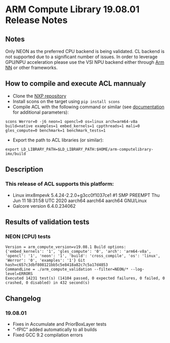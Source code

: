 # ARM Compute Library 19.08.01 Release Notes

## Notes
Only NEON as the preferred CPU backend is being validated. CL backend is not supported due to a significant number of issues. In order to leverage GPU/NPU acceleration please use the VSI NPU backend either through [Arm NN](https://source.codeaurora.org/external/imx/armnn-imx) or other frameworks.

## How to compile and execute ACL mannualy
- Clone the [NXP repository](https://source.codeaurora.org/external/imx/arm-computelibrary-imx)
- Install scons on the target using `pip install scons`
- Compile ACL with the following command or similar (see [documentation](https://arm-software.github.io/ComputeLibrary/v19.08.1/) for additional parameters):
```
scons Werror=0 -j6 neon=1 opencl=0 os=linux arch=arm64-v8a build=native examples=1 embed_kernels=1 cppthreads=1 mali=0 gles_compute=0 benchmark=1 benchmark_tests=1
```
- Export the path to ACL libraries (or similar):
```
export LD_LIBRARY_PATH=$LD_LIBRARY_PATH:$HOME/arm-computelibrary-imx/build
```

## Description
### This release of ACL supports this platform:
- Linux imx8mpevk 5.4.24-2.2.0+g3cc0f1037ce1 #1 SMP PREEMPT Thu Jun 11 18:31:58 UTC 2020 aarch64 aarch64 aarch64 GNU/Linux
- Galcore version 6.4.0.234062

## Results of validation tests
### NEON (CPU) tests
```
Version = arm_compute_version=v19.08.1 Build options: {'embed_kernels': '1', 'gles_compute': '0', 'arch': 'arm64-v8a', 'opencl': '1', 'neon': '1', 'build': 'cross_compile', 'os': 'linux', 'Werror': '0', 'examples': '1'} Git hash=c657c3dbf808121bb5c5e8418a82c7c5a17d4853
CommandLine = ./arm_compute_validation --filter=NEON/* --log-level=ERRORS 
Executed 14231 test(s) (14104 passed, 0 expected failures, 0 failed, 0 crashed, 0 disabled) in 432 second(s)
```

## Changelog
### 19.08.01
- Fixes in Accumulate and PriorBoxLayer tests
- "-fPIC" added automatically to all builds
- Fixed GCC 9.2 compilation errors
